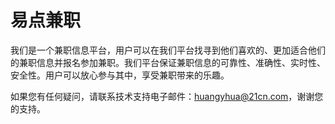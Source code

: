 # 易点兼职

我们是一个兼职信息平台，用户可以在我们平台找寻到他们喜欢的、更加适合他们的兼职信息并报名参加兼职。我们平台保证兼职信息的可靠性、准确性、实时性、安全性。用户可以放心参与其中，享受兼职带来的乐趣。

如果您有任何疑问，请联系技术支持电子邮件：huangyhua@21cn.com，谢谢您的支持。
